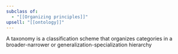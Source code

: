 ```yaml
---
subclass of:
  - "[[Organizing principles]]"
upsell: "[[ontology]]"
---
```

A taxonomy is a classification scheme that organizes categories in a broader-narrower or generalization-specialization hierarchy
